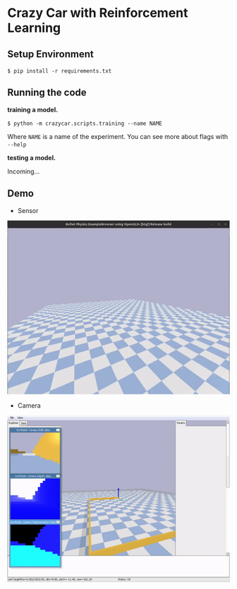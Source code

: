 # Crazy Car with Reinforcement Learning

## Setup Environment

```shell
$ pip install -r requirements.txt
```

## Running the code

**training a model.**

```shell
$ python -m crazycar.scripts.training --name NAME
```

Where `NAME` is a name of the experiment. You can see more about flags with `--help`

**testing a model.**

Incoming...

## Demo

* Sensor

![](./image/sensor.gif)


* Camera

![](./image/image.gif)

